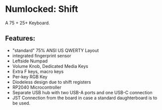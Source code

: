 # Numlocked: Shift
 A 75 + 25+ Keyboard.
 ## Features:
 - "standard" 75% ANSI US QWERTY Layout
 - integrated fingerprint sensor
 - Leftside Numpad
 - Volume Knob, Dedicated Media Keys
 - Extra F keys, macro keys
 - Per-key RGB Key
 - Diodeless design due to shift registers
 - RP2040 Microcontroller
 - Separate USB hub with two USB-A ports and one USB-C connection
 - JST Connection from the board in case a standard daughterboard is to be used. 
